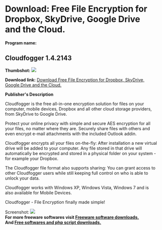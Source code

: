 # Download: Free File Encryption for Dropbox, SkyDrive, Google Drive and the Cloud.

**Program name:**

## Cloudfogger 1.4.2143

  
**Thumbshot:** ![](http://www.freewarefiles.com/screenshot/cloudfogger_md.jpg)   
  
**Download link:** [Download Free File Encryption for Dropbox, SkyDrive, Google Drive and the Cloud.](http://freesoftwares.boysofts.com/Cloudfogger_program_76811.html)  
  


**Publisher's Description**  
  


Cloudfogger is the free all-in-one encryption solution for files on your computer, mobile devices, Dropbox and all other cloud storage providers, from SkyDrive to Google Drive. 

Protect your online privacy with simple and secure AES encryption for all your files, no matter where they are. Securely share files with others and even encrypt e-mail attachments with the included Outlook addin.

Cloudfogger encrypts all your files on-the-fly: After installation a new virtual drive will be added to your computer. Any file stored in that drive will automatically be encrypted and stored in a physical folder on your system - for example your Dropbox.

The Cloudfogger file format also supports sharing: You can grant access to other Cloudfogger users while still keeping full control on who is able to unlock your data.

Cloudfogger works with Windows XP, Windows Vista, Windows 7 and is also available for Mobile Devices.

Cloudfogger - File Encryption finally made simple!

  
  
Screenshot: ![](http://www.freewarefiles.com/screenshot/cloudfogger.jpg)   
**For more freeware softwares visit [Freeware software downloads.](http://freesoftwares.boysofts.com/)**   
**And [Free softwares and php script downloads.](http://www.boysofts.com/)**
